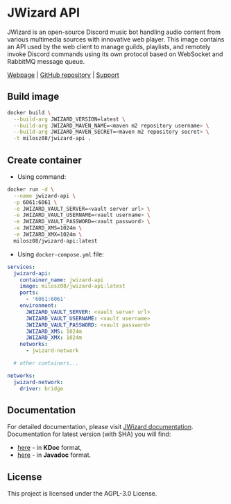 # JWizard API

JWizard is an open-source Discord music bot handling audio content from various multimedia sources with innovative web
player. This image contains an API used by the web client to manage guilds, playlists, and remotely invoke Discord
commands using its own protocol based on WebSocket and RabbitMQ message queue.

[Webpage](https://jwizard.pl)
| [GitHub repository](https://github.com/jwizard-bot/jwizard-api)
| [Support](https://github.com/sponsors/jwizard-bot)

## Build image

```bash
docker build \
  --build-arg JWIZARD_VERSION=latest \
  --build-arg JWIZARD_MAVEN_NAME=<maven m2 repository username> \
  --build-arg JWIZARD_MAVEN_SECRET=<maven m2 repository secret> \
  -t milosz08/jwizard-api .
```

## Create container

* Using command:

```bash
docker run -d \
  --name jwizard-api \
  -p 6061:6061 \
  -e JWIZARD_VAULT_SERVER=<vault server url> \
  -e JWIZARD_VAULT_USERNAME=<vault username> \
  -e JWIZARD_VAULT_PASSWORD=<vault password> \
  -e JWIZARD_XMS=1024m \
  -e JWIZARD_XMX=1024m \
  milosz08/jwizard-api:latest
```

* Using `docker-compose.yml` file:

```yaml
services:
  jwizard-api:
    container_name: jwizard-api
    image: milosz08/jwizard-api:latest
    ports:
      - '6061:6061'
    environment:
      JWIZARD_VAULT_SERVER: <vault server url>
      JWIZARD_VAULT_USERNAME: <vault username>
      JWIZARD_VAULT_PASSWORD: <vault password>
      JWIZARD_XMS: 1024m
      JWIZARD_XMX: 1024m
    networks:
      - jwizard-network

  # other containers...

networks:
  jwizard-network:
    driver: bridge
```

## Documentation

For detailed documentation, please visit [JWizard documentation](https://jwizard.pl/docs).
<br>
Documentation for latest version (with SHA) you will find:

* [here](https://docs.jwizard.pl/jwa/kdoc) - in **KDoc** format,
* [here](https://docs.jwizard.pl/jwa/javadoc) - in **Javadoc** format.

## License

This project is licensed under the AGPL-3.0 License.
